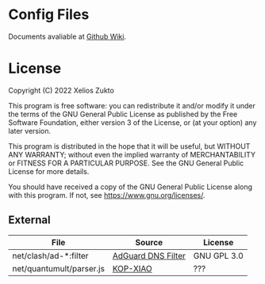 # Config Files

Documents avaliable at [Github Wiki](https://github.com/xszo/etc/wiki).

# License

Copyright (C) 2022 Xelios Zukto

This program is free software: you can redistribute it and/or modify
it under the terms of the GNU General Public License as published by
the Free Software Foundation, either version 3 of the License, or
(at your option) any later version.

This program is distributed in the hope that it will be useful,
but WITHOUT ANY WARRANTY; without even the implied warranty of
MERCHANTABILITY or FITNESS FOR A PARTICULAR PURPOSE. See the
GNU General Public License for more details.

You should have received a copy of the GNU General Public License
along with this program. If not, see <https://www.gnu.org/licenses/>.

## External

| File                     | Source                                                                                         | License     |
| ------------------------ | ---------------------------------------------------------------------------------------------- | ----------- |
| net/clash/ad-\*:filter   | [AdGuard DNS Filter](https://adguard.com/kb/)                                                  | GNU GPL 3.0 |
| net/quantumult/parser.js | [KOP-XIAO](https://cdn.jsdelivr.net/gh/KOP-XIAO/QuantumultX@master/Scripts/resource-parser.js) | ???         |
